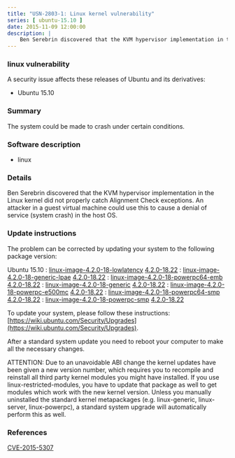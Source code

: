 ```yaml
---
title: "USN-2803-1: Linux kernel vulnerability"
series: [ ubuntu-15.10 ]
date: 2015-11-09 12:00:00
description: |
    Ben Serebrin discovered that the KVM hypervisor implementation in the Linux kernel did not properly catch Alignment Check exceptions. An attacker in a guest virtual machine could use this to cause a denial of service (system crash) in the host OS. 
--- 
```

 
### linux vulnerability

A security issue affects these releases of Ubuntu and its derivatives:

* Ubuntu 15.10

### Summary

The system could be made to crash under certain conditions. 

### Software description

* linux 

### Details

Ben Serebrin discovered that the KVM hypervisor implementation in the Linux kernel did not properly catch Alignment Check exceptions. An attacker in a guest virtual machine could use this to cause a denial of service (system crash) in the host OS. 

### Update instructions

The problem can be corrected by updating your system to the following package version:

Ubuntu 15.10
 : [linux-image-4.2.0-18-lowlatency](https://launchpad.net/ubuntu/+source/linux) <span> [4.2.0-18.22](https://launchpad.net/ubuntu/+source/linux/4.2.0-18.22) </span> 
 : [linux-image-4.2.0-18-generic-lpae](https://launchpad.net/ubuntu/+source/linux) <span> [4.2.0-18.22](https://launchpad.net/ubuntu/+source/linux/4.2.0-18.22) </span> 
 : [linux-image-4.2.0-18-powerpc64-emb](https://launchpad.net/ubuntu/+source/linux) <span> [4.2.0-18.22](https://launchpad.net/ubuntu/+source/linux/4.2.0-18.22) </span> 
 : [linux-image-4.2.0-18-generic](https://launchpad.net/ubuntu/+source/linux) <span> [4.2.0-18.22](https://launchpad.net/ubuntu/+source/linux/4.2.0-18.22) </span> 
 : [linux-image-4.2.0-18-powerpc-e500mc](https://launchpad.net/ubuntu/+source/linux) <span> [4.2.0-18.22](https://launchpad.net/ubuntu/+source/linux/4.2.0-18.22) </span> 
 : [linux-image-4.2.0-18-powerpc64-smp](https://launchpad.net/ubuntu/+source/linux) <span> [4.2.0-18.22](https://launchpad.net/ubuntu/+source/linux/4.2.0-18.22) </span> 
 : [linux-image-4.2.0-18-powerpc-smp](https://launchpad.net/ubuntu/+source/linux) <span> [4.2.0-18.22](https://launchpad.net/ubuntu/+source/linux/4.2.0-18.22) </span> 

To update your system, please follow these instructions: [https://wiki.ubuntu.com/Security/Upgrades](https://wiki.ubuntu.com/Security/Upgrades).

After a standard system update you need to reboot your computer to make all the necessary changes.

ATTENTION: Due to an unavoidable ABI change the kernel updates have been given a new version number, which requires you to recompile and reinstall all third party kernel modules you might have installed. If you use linux-restricted-modules, you have to update that package as well to get modules which work with the new kernel version. Unless you manually uninstalled the standard kernel metapackages (e.g. linux-generic, linux-server, linux-powerpc), a standard system upgrade will automatically perform this as well. 

### References

 [CVE-2015-5307](http://people.ubuntu.com/~ubuntu-security/cve/CVE-2015-5307)
 
